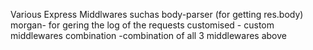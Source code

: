 Various Express Middlwares suchas
body-parser (for getting res.body)
morgan- for gering the log of the requests
customised - custom middlewares
combination -combination of all 3 middlewares above
